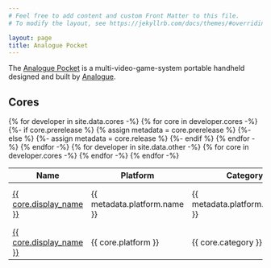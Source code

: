 ```yaml
---
# Feel free to add content and custom Front Matter to this file.
# To modify the layout, see https://jekyllrb.com/docs/themes/#overriding-theme-defaults

layout: page
title: Analogue Pocket
---
```


The [Analogue Pocket](https://www.analogue.co/pocket) is a multi-video-game-system portable handheld designed and built by [Analogue](https://www.analogue.co).

## Cores

<div class="mb-5">
  <table class="datatable table table-striped" style="width:100%">
    <thead>
      <tr>
        <th>Name</th>
        <th>Platform</th>
        <th>Category</th>
        <th>Author</th>
        <th>Version</th>
        <th>Date</th>
        <th>API</th>
      </tr>
    </thead>
    <tbody>
      {% for developer in site.data.cores -%}
        {% for core in developer.cores -%}
          {%- if core.prerelease %}
            {% assign metadata = core.prerelease %}
          {%- else %}
            {%- assign metadata = core.release %}
          {%- endif %}
          <tr>
            <td><a href="https://github.com/{{ developer.username }}/{{ core.repository }}">{{ core.display_name }}</a></td>
            <td>{{ metadata.platform.name }}</td>
            <td>{{ metadata.platform.category }}</td>
            <td><a href="https://github.com/{{ developer.username }}">{{ developer.username }}</a></td>
            <td data-order="{{ metadata.tag_name | remove_first: "v" }}">
              <a href="https://github.com/{{ developer.username }}/{{ core.repository }}/releases/latest">{{ metadata.tag_name }}</a>
            </td>
            <td data-order="{{ metadata.release_date | date: "%s" }}">
              {{ metadata.release_date | date: "%b %-d, %Y" }}
            </td>
            <td class="check" data-order="1">&#10003;</td>
          </tr>
        {% endfor -%}
      {% endfor -%}
      {% for developer in site.data.other -%}
        {% for core in developer.cores -%}
          <tr>
            <td><a href="{{ core.repository_url }}">{{ core.display_name }}</a></td>
            <td>{{ core.platform }}</td>
            <td>{{ core.category }}</td>
            <td><a href="https://github.com/{{ developer.username }}">{{ developer.username }}</a></td>
            <td data-order="{{ core.version }}">
              <a href="{{ core.release_url }}">{{ core.version }}</a>
            </td>
            <td data-order="{{ core.release_date | date: "%s" }}">
              {{ core.release_date | date: "%b %-d, %Y" }}
            </td>
            <td data-order="0"></td>
          </tr>
        {% endfor -%}
      {% endfor -%}
    </tbody>
  </table>
</div>

<script type="text/javascript" src="{{ "/assets/js/script.js" | relative_url }}"></script>
